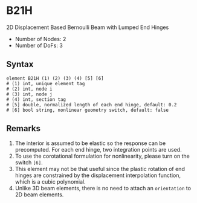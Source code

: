 # B21H

2D Displacement Based Bernoulli Beam with Lumped End Hinges

* Number of Nodes: 2
* Number of DoFs: 3

## Syntax

```
element B21H (1) (2) (3) (4) [5] [6]
# (1) int, unique element tag
# (2) int, node i
# (3) int, node j
# (4) int, section tag
# [5] double, normalized length of each end hinge, default: 0.2 
# [6] bool string, nonlinear geometry switch, default: false
```

## Remarks

1. The interior is assumed to be elastic so the response can be precomputed. For each end hinge, two integration points are used.
2. To use the corotational formulation for nonlinearity, please turn on the switch `[6]`.
3. This element may not be that useful since the plastic rotation of end hinges are constrained by the displacement interpolation function, which is a cubic polynomial.
4. Unlike 3D beam elements, there is no need to attach an `orientation` to 2D beam elements.